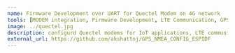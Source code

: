 ```yaml
---
name: Firmware Development over UART for Quectel Modem on 4G network
tools: [MODEM integration, Firmware Development, LTE Communication, GPS configuration, GPS message]
image: ../quectel.jpg
description: configurd Quectel modems for IoT applications, LTE communication setups. contributions- [Developed UART-based firmware for Quectel modems, Enabled LTE and GPS functionality, Configured NMEA messages for IoT applications]
external_url: https://github.com/akshattnj/GPS_NMEA_CONFIG_ESPIDF
---
```

